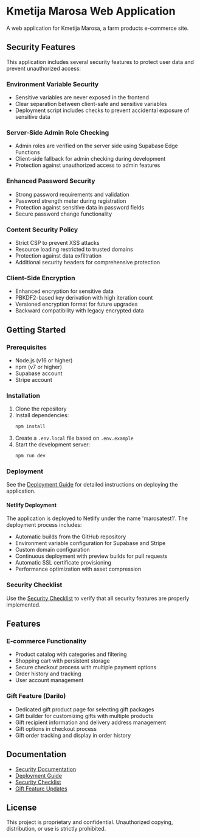 # Kmetija Marosa Web Application

A web application for Kmetija Marosa, a farm products e-commerce site.

## Security Features

This application includes several security features to protect user data and prevent unauthorized access:

### Environment Variable Security

- Sensitive variables are never exposed in the frontend
- Clear separation between client-safe and sensitive variables
- Deployment script includes checks to prevent accidental exposure of sensitive data

### Server-Side Admin Role Checking

- Admin roles are verified on the server side using Supabase Edge Functions
- Client-side fallback for admin checking during development
- Protection against unauthorized access to admin features

### Enhanced Password Security

- Strong password requirements and validation
- Password strength meter during registration
- Protection against sensitive data in password fields
- Secure password change functionality

### Content Security Policy

- Strict CSP to prevent XSS attacks
- Resource loading restricted to trusted domains
- Protection against data exfiltration
- Additional security headers for comprehensive protection

### Client-Side Encryption

- Enhanced encryption for sensitive data
- PBKDF2-based key derivation with high iteration count
- Versioned encryption format for future upgrades
- Backward compatibility with legacy encrypted data

## Getting Started

### Prerequisites

- Node.js (v16 or higher)
- npm (v7 or higher)
- Supabase account
- Stripe account

### Installation

1. Clone the repository
2. Install dependencies:
   ```bash
   npm install
   ```
3. Create a `.env.local` file based on `.env.example`
4. Start the development server:
   ```bash
   npm run dev
   ```

### Deployment

See the [Deployment Guide](DEPLOYMENT_GUIDE.md) for detailed instructions on deploying the application.

#### Netlify Deployment

The application is deployed to Netlify under the name 'marosatest1'. The deployment process includes:

- Automatic builds from the GitHub repository
- Environment variable configuration for Supabase and Stripe
- Custom domain configuration
- Continuous deployment with preview builds for pull requests
- Automatic SSL certificate provisioning
- Performance optimization with asset compression

### Security Checklist

Use the [Security Checklist](SECURITY_CHECKLIST.md) to verify that all security features are properly implemented.

## Features

### E-commerce Functionality

- Product catalog with categories and filtering
- Shopping cart with persistent storage
- Secure checkout process with multiple payment options
- Order history and tracking
- User account management

### Gift Feature (Darilo)

- Dedicated gift product page for selecting gift packages
- Gift builder for customizing gifts with multiple products
- Gift recipient information and delivery address management
- Gift options in checkout process
- Gift order tracking and display in order history

## Documentation

- [Security Documentation](SECURITY.md)
- [Deployment Guide](DEPLOYMENT_GUIDE.md)
- [Security Checklist](SECURITY_CHECKLIST.md)
- [Gift Feature Updates](gift_feature_updates.md)

## License

This project is proprietary and confidential. Unauthorized copying, distribution, or use is strictly prohibited.
